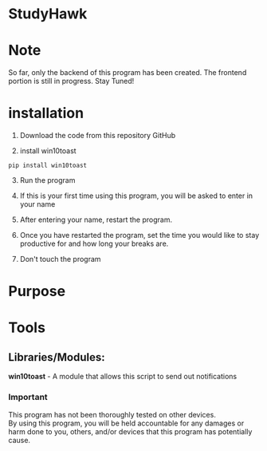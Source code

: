 # StudyHawk

# Note
So far, only the backend of this program has been created. The frontend portion is still in progress. Stay Tuned! 

# installation
1. Download the code from this repository GitHub

2. install win10toast
```
pip install win10toast
```
3. Run the program

4. If this is your first time using this program, you will be asked to enter in your name

5. After entering your name, restart the program.

6. Once you have restarted the program, set the time you would like to stay productive for and how long your breaks are. 

7. Don't touch the program

# Purpose

# Tools
## Libraries/Modules:
**win10toast** - A module that allows this script to send out notifications

### Important 
This program has not been thoroughly tested on other devices. 
</br> By using this program, you will be held accountable for any damages or harm done to you, others, and/or devices that this program has potentially cause. 
